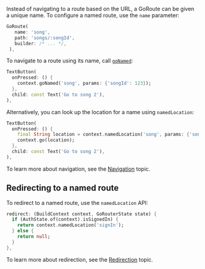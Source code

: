 Instead of navigating to a route based on the URL, a GoRoute can be given a unique
name. To configure a named route, use the `name` parameter:

```dart
GoRoute(
   name: 'song',
   path: 'songs/:songId',
   builder: /* ... */,
 ),
```

To navigate to a route using its name, call [`goNamed`](https://pub.dev/documentation/go_router/latest/go_router/GoRouter/goNamed.html):

```dart
TextButton(
  onPressed: () {
    context.goNamed('song', params: {'songId': 123});
  },
  child: const Text('Go to song 2'),
),
```

Alternatively, you can look up the location for a name using `namedLocation`:

```dart
TextButton(
  onPressed: () {
    final String location = context.namedLocation('song', params: {'songId': 123});
    context.go(location);
  },
  child: const Text('Go to song 2'),
),
```

To learn more about navigation, see the [Navigation][] topic.

## Redirecting to a named route
To redirect to a named route, use the `namedLocation` API:

```dart
redirect: (BuildContext context, GoRouterState state) {
  if (AuthState.of(context).isSignedIn) {
    return context.namedLocation('signIn');
  } else {
    return null;
  }   
},
```

To learn more about redirection, see the [Redirection][] topic.

[Navigation]: https://pub.dev/documentation/go_router/latest/topics/Navigation-topic.html
[Redirection]: https://pub.dev/documentation/go_router/latest/topics/Redirection-topic.html
